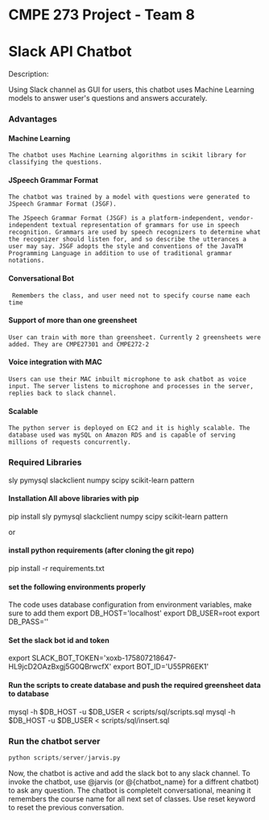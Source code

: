 # CMPE 273 Project - Team 8

# Slack API Chatbot

Description: 

Using Slack channel as GUI for users, this chatbot uses Machine Learning models to answer user's questions and answers accurately. 

### Advantages

#### Machine Learning
	The chatbot uses Machine Learning algorithms in scikit library for classifying the questions.
#### JSpeech Grammar Format
	The chatbot was trained by a model with questions were generated to JSpeech Grammar Format (JSGF).

	The JSpeech Grammar Format (JSGF) is a platform-independent, vendor-independent textual representation of grammars for use in speech recognition. Grammars are used by speech recognizers to determine what the recognizer should listen for, and so describe the utterances a user may say. JSGF adopts the style and conventions of the JavaTM Programming Language in addition to use of traditional grammar notations.
#### Conversational Bot
	 Remembers the class, and user need not to specify course name each time
#### Support of more than one greensheet
	User can train with more than greensheet. Currently 2 greensheets were added. They are CMPE27301 and CMPE272-2
#### Voice integration with MAC
	Users can use their MAC inbuilt microphone to ask chatbot as voice input. The server listens to microphone and processes in the server, replies back to slack channel.
#### Scalable
	The python server is deployed on EC2 and it is highly scalable. The database used was mySQL on Amazon RDS and is capable of serving millions of requests concurrently.

	


### Required Libraries 

sly pymysql slackclient numpy scipy scikit-learn pattern

#### Installation All above libraries with pip

pip install sly pymysql slackclient numpy scipy scikit-learn pattern

or 

#### install python requirements (after cloning the git repo)
pip install -r requirements.txt


#### set the following environments properly
The code uses database configuration from environment variables, make sure to add them
export DB_HOST='localhost'
export DB_USER=root
export DB_PASS=''

#### Set the slack bot id and token
export SLACK_BOT_TOKEN='xoxb-175807218647-HL9jcD2OAzBxgj5G0QBrwcfX'
export BOT_ID='U55PR6EK1'


#### Run the scripts to create database and push the required greensheet data to database
mysql -h $DB_HOST -u $DB_USER < scripts/sql/scripts.sql
mysql -h $DB_HOST -u $DB_USER < scripts/sql/insert.sql


### Run the chatbot server

```python
python scripts/server/jarvis.py
```

Now, the chatbot is active and add the slack bot to any slack channel. To invoke the chatbot, use @jarvis (or @{chatbot_name} for a diffrent chatbot) to ask any question. The chatbot is completelt conversational, meaning it remembers the course name for all next set of classes. Use reset keyword to reset the previous conversation.